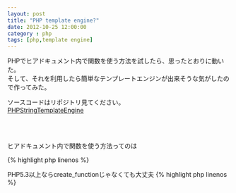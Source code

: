 ```yaml
---
layout: post
title: "PHP template engine?"
date: 2012-10-25 12:00:00
category : php
tags: [php,template engine]
---
```

PHPでヒアドキュメント内で関数を使う方法を試したら、思ったとおりに動いた。  
そして、それを利用したら簡単なテンプレートエンジンが出来そうな気がしたので作ってみた。

<!--more-->

ソースコードはリポジトリ見てください。  
[PHPStringTemplateEngine](https://github.com/nulil/PHPStringTemplateEngine)

<br />
<br />

ヒアドキュメント内で関数を使う方法ってのは

{% highlight php linenos %}
<?php
$echo = create_function('$val', 'return $val;');
$foo = 'foo';
echo <<<EOD
hoge {$echo(strtoupper($foo))} hoge
EOD;
{% endhighlight %}

変数に入れた無名関数使うだけ。  
簡単w

他にも関数実行するだけなら ${ print "foo"} とか書けるみたいだけど、Notice発生しちゃうのがいかん。  
（{}の中の関数等の出力を変数名として評価するため、" "で変数評価して、変数が見つからないってなる様子）

<br />

PHP5.3以上ならcreate_functionじゃなくても大丈夫

{% highlight php linenos %}
<?php
$echo = function($val){ return $val; };
$foo = 'foo';
echo <<<EOD
hoge {$echo(strtoupper($foo))} hoge
EOD;
{% endhighlight %}

